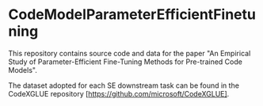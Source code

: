 # CodeModelParameterEfficientFinetuning

This repository contains source code and data for the paper "An Empirical Study of Parameter-Efficient Fine-Tuning Methods for Pre-trained Code Models".

The dataset adopted for each SE downstream task can be found in the CodeXGLUE repository [https://github.com/microsoft/CodeXGLUE]. 
